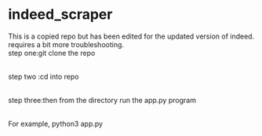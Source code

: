 # indeed_scraper

This is a copied repo but has been edited for the updated version of indeed. requires a bit more troubleshooting.
<br> step one:git clone the repo</br>

<br> step two :cd into repo </br>

 <br> step three:then from the directory run the app.py program </br>

<br>For example,
python3 app.py
</br>
